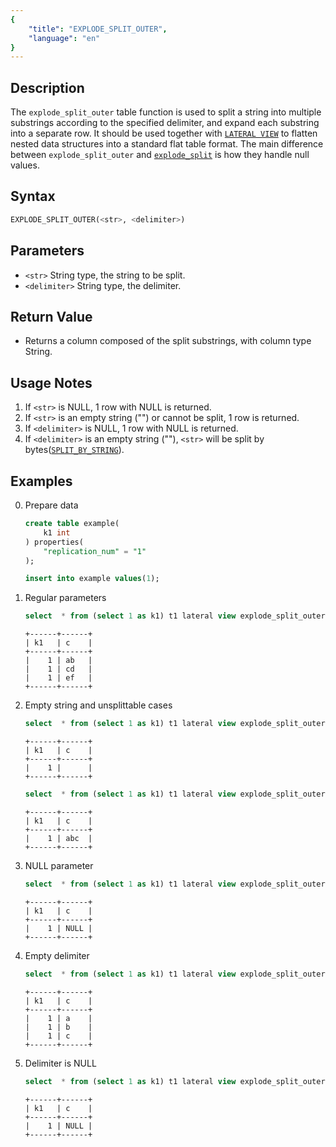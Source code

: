 ```yaml
---
{
    "title": "EXPLODE_SPLIT_OUTER",
    "language": "en"
}
---
```


## Description
The `explode_split_outer` table function is used to split a string into multiple substrings according to the specified delimiter, and expand each substring into a separate row.
It should be used together with [`LATERAL VIEW`](../../../query-data/lateral-view.md) to flatten nested data structures into a standard flat table format.
The main difference between `explode_split_outer` and [`explode_split`](./explode-split.md) is how they handle null values.

## Syntax
```sql
EXPLODE_SPLIT_OUTER(<str>, <delimiter>)
```

## Parameters
- `<str>` String type, the string to be split.
- `<delimiter>` String type, the delimiter.

## Return Value
- Returns a column composed of the split substrings, with column type String.

## Usage Notes
1. If `<str>` is NULL, 1 row with NULL is returned.
2. If `<str>` is an empty string ("") or cannot be split, 1 row is returned.
3. If `<delimiter>` is NULL, 1 row with NULL is returned.
4. If `<delimiter>` is an empty string (""), `<str>` will be split by bytes([`SPLIT_BY_STRING`](../scalar-functions/string-functions/split-by-string.md)).

## Examples
0. Prepare data
    ```sql
    create table example(
        k1 int
    ) properties(
        "replication_num" = "1"
    );

    insert into example values(1);
    ```
1. Regular parameters
    ```sql
    select  * from (select 1 as k1) t1 lateral view explode_split_outer("ab,cd,ef", ",") t2 as c;
    ```
    ```text
    +------+------+
    | k1   | c    |
    +------+------+
    |    1 | ab   |
    |    1 | cd   |
    |    1 | ef   |
    +------+------+
    ```
2. Empty string and unsplittable cases
    ```sql
    select  * from (select 1 as k1) t1 lateral view explode_split_outer("", ",") t2 as c;
    ```
    ```text
    +------+------+
    | k1   | c    |
    +------+------+
    |    1 |      |
    +------+------+
    ```
    ```sql
    select  * from (select 1 as k1) t1 lateral view explode_split_outer("abc", ",") t2 as c;
    ```
    ```text
    +------+------+
    | k1   | c    |
    +------+------+
    |    1 | abc  |
    +------+------+
    ```
3. NULL parameter
    ```sql
    select  * from (select 1 as k1) t1 lateral view explode_split_outer(NULL, ',') t2 as c;
    ```
    ```text
    +------+------+
    | k1   | c    |
    +------+------+
    |    1 | NULL |
    +------+------+
    ```
4. Empty delimiter
    ```sql
    select  * from (select 1 as k1) t1 lateral view explode_split_outer('abc', '') t2 as c;
    ```
    ```text
    +------+------+
    | k1   | c    |
    +------+------+
    |    1 | a    |
    |    1 | b    |
    |    1 | c    |
    +------+------+
    ```
5. Delimiter is NULL
    ```sql
    select  * from (select 1 as k1) t1 lateral view explode_split_outer('abc', null) t2 as c;
    ```
    ```text
    +------+------+
    | k1   | c    |
    +------+------+
    |    1 | NULL |
    +------+------+
    ```